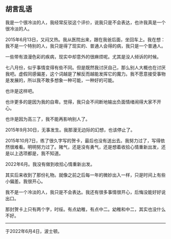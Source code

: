 ## 胡言乱语

我是一个很冷淡的人，我经常反驳这个评价，说我只是不会表达，也许我真是一个很冷淡的人。

2015年6月13日，又闷又热。我从医院出来，跟在我爸后面，坐回车上。我在想：我不是一个特别的人，我只是得了现实的、普通人会得的病，我只是一个普通人。

一些带有浪漫色彩的疾病，现实中却意外的很麻烦呢。尤其是没人倾诉的时候。

七八月份，似乎事情变得有些不同。但是既然我讨厌自己，那么别人大概也在讨厌我吧。虚假同感偏差，这个词越是了解反而越能发挥它的魔力。我不愿意接受事物是发展的，所以我不敢多想象一种可能，一种好的可能。

也许是这样吧。

也许更多的是因为我的自卑。觉得，我只会不间断地输出负面情绪闹得大家不开心。

也许是因为高三了，我不能再影响别人了。

2015年9月30日，无事发生。我那漫无边际的幻想，也该停止了。

2015年10月7日，练了很久字写的贺卡，最后也没有送出去。我努力过了，写得依然很难看。明明努力过了。赌气，还是没有勇气，还是想着收拾心情重新出发，还是以上选项都是，我不知道。

2022年6月。我没有做到收拾心情重新出发。

其实后来收到了那份礼物。就像之前之后每一年的微妙出入一样，只是时间上有些小偏差。我很开心。

我不是一个冷淡的人，我只是不会表达。我还有很多事情很开心，后悔没能好好说出口。

那封贺卡上只有两个字，时绥。有点幼稚，有点中二。幼稚和中二，其实也没什么不好。

------

于2022年6月4日，波士顿。
